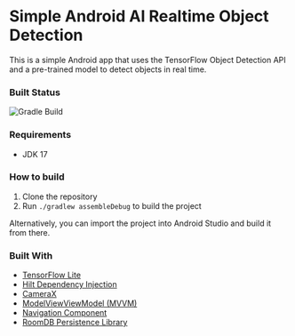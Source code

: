 # Simple Android AI Realtime Object Detection

This is a simple Android app that uses the TensorFlow Object Detection API and a pre-trained model to detect objects in real time. 

### Built Status
![Gradle Build](https://github.com/oalee/ai-android-object-detector/actions/workflows/main.yml/badge.svg)

### Requirements
- JDK 17

### How to build
1. Clone the repository
2. Run `./gradlew assembleDebug` to build the project

Alternatively, you can import the project into Android Studio and build it from there.

### Built With
- [TensorFlow Lite](https://www.tensorflow.org/lite)
- [Hilt Dependency Injection](https://developer.android.com/training/dependency-injection/hilt-android)
- [CameraX](https://developer.android.com/training/camerax)
- [ModelViewViewModel (MVVM)](https://developer.android.com/jetpack/guide)
- [Navigation Component](https://developer.android.com/guide/navigation)
- [RoomDB Persistence Library](https://developer.android.com/training/data-storage/room)
